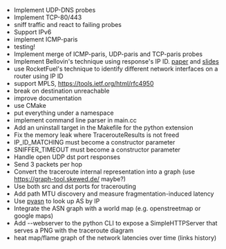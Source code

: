 * Implement UDP-DNS probes
* Implement TCP-80/443
* sniff traffic and react to failing probes
* Support IPv6
* implement ICMP-paris
* testing!
* Implement merge of ICMP-paris, UDP-paris and TCP-paris probes
* Implement Bellovin's  technique using response's IP ID.
  [paper](https://www.cs.columbia.edu/~smb/papers/fnat.pdf) and
  [slides](https://www.cs.columbia.edu/~smb/talks/findnat.pdf)
* use RocketFuel's technique to identify different network interfaces on a
  router using IP ID
* support MPLS, https://tools.ietf.org/html/rfc4950
* break on destination unreachable
* improve documentation
* use CMake
* put everything under a namespace
* implement command line parser in main.cc
* Add an uninstall target in the Makefile for the python extension
* Fix the memory leak where TracerouteResults is not freed
* IP_ID_MATCHING must become a constructor parameter
* SNIFFER_TIMEOUT must become a constructor parameter
* Handle open UDP dst port responses
* Send 3 packets per hop
* Convert the traceroute internal representation into a graph (use https://graph-tool.skewed.de/ maybe?)
* Use both src and dst ports for tracerouting
* Add path MTU discovery and measure fragmentation-induced latency
* Use [pyasn](https://github.com/hadiasghari/pyasn) to look up AS by IP
* Integrate the ASN graph with a world map (e.g. openstreetmap or google maps)
* Add --webserver to the python CLI to expose a SimpleHTTPServer that serves a PNG with the traceroute diagram
* heat map/flame graph of the network latencies over time (links history)
